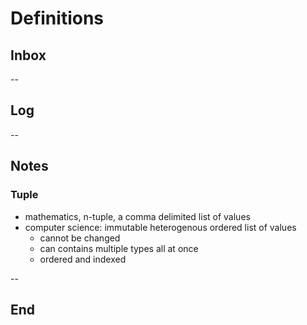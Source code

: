 # Definitions

## Inbox

--

## Log

--

## Notes

### Tuple

- mathematics, n-tuple, a comma delimited list of values
- computer science: immutable heterogenous ordered list of values
  - cannot be changed
  - can contains multiple types all at once
  - ordered and indexed

--

## End
